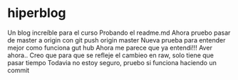 # hiperblog
Un blog increíble para el curso
Probando el readme.md
Ahora pruebo pasar de master a origin con git push origin master
Nueva prueba para entender mejor como funciona gut hub
Ahora me parece que ya entendi!!!
Aver ahora..
Creo que para que se refleje el cambieo en raw, solo tiene que pasar tiempo
Todavia no estoy seguro, pruebo si funciona haciendo un commit
